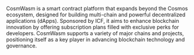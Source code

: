 CosmWasm is a smart contract platform that expands beyond the Cosmos ecosystem, designed for building multi-chain and powerful decentralized applications (dApps). Sponsored by ICF, it aims to enhance blockchain innovation by offering subscription plans filled with exclusive perks for developers. 
CosmWasm supports a variety of major chains and projects, positioning itself as a key player in advancing blockchain technology and governance.
